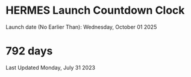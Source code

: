 # HERMES Launch Countdown Clock

Launch date (No Earlier Than): Wednesday, October 01 2025
# 792 days

Last Updated Monday, July 31 2023